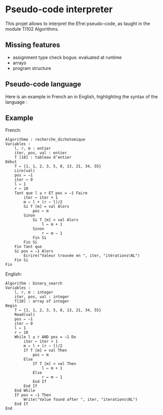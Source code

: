 # Pseudo-code interpreter
This projet allows to interpret the Efrei pseudo-code, as taught in the module TI102 Algorithms.

## Missing features
- assignment type check bogus: evaluated at runtime
- arrays
- program structure
 
## Pseudo-code language
Here is an example in French an in English, highlighting the syntax of the language :

## Example

French:
```
Algorithme : recherche_dichotomique
Variables :
    l, r, m : entier
    iter, pos, val : entier
    T [10] : tableau d’entier
Début
    T ← {1, 1, 2, 3, 5, 8, 13, 21, 34, 55}
    Lire(val)
    pos ← −1
    iter ← 0
    l ← 1
    r ← 10
    Tant que l ≤ r ET pos = −1 Faire
        iter ← iter + 1
        m ← l + (r − l)/2
        Si T [m] = val Alors
            pos ← m
        Sinon
            Si T [m] < val Alors
                l ← m + 1
            Sinon
                r ← m − 1
            Fin Si
        Fin Si
    Fin Tant que
    Si pos = −1 Alors
        Ecrire("Valeur trouvée en ", iter, "itérations\NL")
    Fin Si
Fin
```

English:
```
Algorithm : binary_search
Variables :
    l, r, m : integer
    iter, pos, val : integer
    T[10] : array of integer
Begin
    T ← {1, 1, 2, 3, 5, 8, 13, 21, 34, 55}
    Read(val)
    pos ← −1
    iter ← 0
    l ← 1
    r ← 10
    While l ≤ r AND pos = −1 Do
        iter ← iter + 1
        m ← l + (r − l)/2
        If T [m] = val Then
            pos ← m
        Else
            If T [m] < val Then
                l ← m + 1
            Else
                r ← m − 1
            End If
        End If
    End While
    If pos = −1 Then
        Write("Value found after ", iter, "iterations\NL")
    End If
End
```